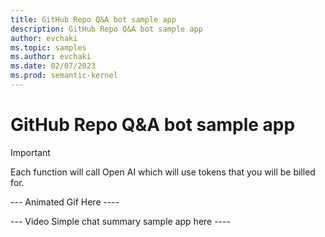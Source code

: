 ```yaml
---
title: GitHub Repo Q&A bot sample app
description: GitHub Repo Q&A bot sample app
author: evchaki
ms.topic: samples
ms.author: evchaki
ms.date: 02/07/2023
ms.prod: semantic-kernel
---
```

# GitHub Repo Q&A bot sample app


> [!IMPORTANT]
> Each function will call Open AI which will use tokens that you will be billed for. 

--- Animated Gif Here ----

--- Video Simple chat summary sample app here ----
